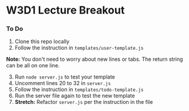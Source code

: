 # W3D1 Lecture Breakout

### To Do
1. Clone this repo locally
2. Follow the instruction in `templates/user-template.js`

**Note:** You don't need to worry about new lines or tabs. The return string can be all on one line. 

3. Run `node server.js` to test your template
4. Uncomment lines 20 to 32 in `server.js`
5. Follow the instruction in `templates/todo-template.js`
6. Run the server file again to test the new template
7. **Stretch:** Refactor `server.js` per the instruction in the file
